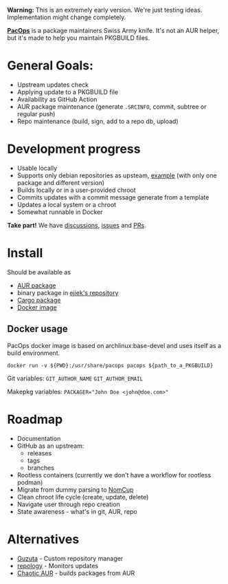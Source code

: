 **Warning:** This is an extremely early version.
We're just testing ideas.
Implementation might change completely.

[**PacOps**](https://github.com/ejiek/pacops/) is a package maintainers Swiss Army knife.
It's not an AUR helper, but it's made to help you maintain PKGBUILD files.

# General Goals:

* Upstream updates check
* Applying update to a PKGBUILD file
* Availability as GitHub Action
* AUR package maintenance (generate `.SRCINFO`, commit, subtree or regular push)
* Repo maintenance (build, sign, add to a repo db, upload)

# Development progress

* Usable locally
* Supports only debian repositories as upsteam, [example](https://packages.microsoft.com/repos/edge/pool/main/m/microsoft-edge-dev/) (with only one package and different version)
* Builds locally or in a user-provided chroot
* Commits updates with a commit message generate from a template
* Updates a local system or a chroot
* Somewhat runnable in Docker

**Take part!**
We have [discussions](https://github.com/ejiek/pacops/discussions), [issues](https://github.com/ejiek/pacops/issues) and [PRs](https://github.com/ejiek/pacops/pulls).

# Install

Should be available as

* [AUR package](https://aur.archlinux.org/packages/pacops/)
* binary package in [ejiek's repository](https://ejiek.com/repository/)
* [Cargo package](https://crates.io/crates/pacops)
* [Docker image](https://hub.docker.com/r/ejiek/pacops)

## Docker usage

PacOps docker image is based on archlinux:base-devel and uses itself as a build environment.

```
docker run -v ${PWD}:/usr/share/pacops pacops ${path_to_a_PKGBUILD}
```

Git variables:
`GIT_AUTHOR_NAME`
`GIT_AUTHOR_EMAIL`

Makepkg variables:
`PACKAGER="John Doe <john@doe.com>"`

# Roadmap

* Documentation
* GitHub as an upstream:
  * releases
  * tags
  * branches
* Rootless containers (currently we don't have a workflow for rootless podman)
* Migrate from dummy parsing to [NomCup](https://github.com/ejiek/nomcup)
* Clean chroot life cycle (create, update, delete)
* Navigate user through repo creation
* State awareness - what's in git, AUR, repo

# Alternatives

* [Guzuta](https://github.com/eagletmt/guzuta) - Custom repository manager
* [repology](https://github.com/repology) - Monitors updates
* [Chaotic AUR](https://aur.chaotic.cx/) - builds packages from AUR
